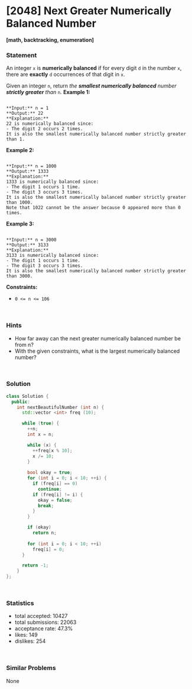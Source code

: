 # [2048] Next Greater Numerically Balanced Number

**[math, backtracking, enumeration]**

### Statement

An integer `x` is **numerically balanced** if for every digit `d` in the number `x`, there are **exactly** `d` occurrences of that digit in `x`.

Given an integer `n`, return *the **smallest numerically balanced** number **strictly greater** than* `n`*.*
**Example 1:**

```

**Input:** n = 1
**Output:** 22
**Explanation:** 
22 is numerically balanced since:
- The digit 2 occurs 2 times. 
It is also the smallest numerically balanced number strictly greater than 1.

```

**Example 2:**

```

**Input:** n = 1000
**Output:** 1333
**Explanation:** 
1333 is numerically balanced since:
- The digit 1 occurs 1 time.
- The digit 3 occurs 3 times. 
It is also the smallest numerically balanced number strictly greater than 1000.
Note that 1022 cannot be the answer because 0 appeared more than 0 times.

```

**Example 3:**

```

**Input:** n = 3000
**Output:** 3133
**Explanation:** 
3133 is numerically balanced since:
- The digit 1 occurs 1 time.
- The digit 3 occurs 3 times.
It is also the smallest numerically balanced number strictly greater than 3000.

```

**Constraints:**
* `0 <= n <= 106`


<br>

### Hints

- How far away can the next greater numerically balanced number be from n?
- With the given constraints, what is the largest numerically balanced number?

<br>

### Solution

```cpp
class Solution {
  public:
    int nextBeautifulNumber (int n) {
      std::vector <int> freq (10);

      while (true) {
        ++n;
        int x = n;

        while (x) {
          ++freq[x % 10];
          x /= 10;
        }
        
        bool okay = true;
        for (int i = 0; i < 10; ++i) {
          if (freq[i] == 0)
            continue;
          if (freq[i] != i) {
            okay = false;
            break;
          }
        }

        if (okay)
          return n;
        
        for (int i = 0; i < 10; ++i)
          freq[i] = 0;
      }

      return -1;
    }
};
```

<br>

### Statistics

- total accepted: 10427
- total submissions: 22063
- acceptance rate: 47.3%
- likes: 149
- dislikes: 254

<br>

### Similar Problems

None

